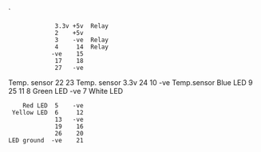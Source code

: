 

`

                 3.3v +5v  Relay
                 2    +5v 
                 3    -ve  Relay
                 4     14  Relay
                -ve    15
                 17    18
                 27   -ve
   Temp. sensor  22    23
   Temp. sensor  3.3v  24
                 10   -ve  Temp.sensor
       Blue LED  9     25
                 11     8  Green LED
                -ve     7  White LED
                 
        Red LED  5    -ve
     Yellow LED  6     12
                 13   -ve
                 19    16
                 26    20
    LED ground  -ve    21


